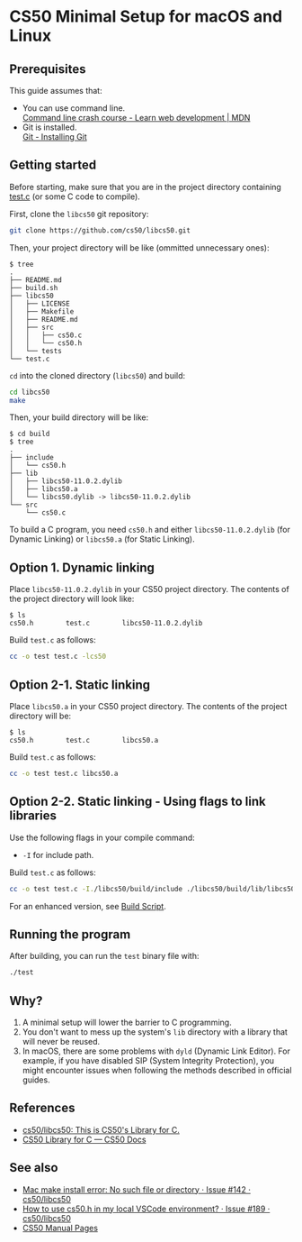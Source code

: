 # CS50 Minimal Setup for macOS and Linux

## Prerequisites
This guide assumes that:
- You can use command line.\
  [Command line crash course - Learn web development | MDN](https://developer.mozilla.org/en-US/docs/Learn/Tools_and_testing/Understanding_client-side_tools/Command_line)
- Git is installed.\
  [Git - Installing Git](https://git-scm.com/book/en/v2/Getting-Started-Installing-Git)

## Getting started

Before starting, make sure that you are in the project directory containing [test.c](./test.c) (or some C code to compile).

First, clone the `libcs50` git repository:

```sh
git clone https://github.com/cs50/libcs50.git
```

Then, your project directory will be like (ommitted unnecessary ones):

```console
$ tree
.
├── README.md
├── build.sh
├── libcs50
│   ├── LICENSE
│   ├── Makefile
│   ├── README.md
│   ├── src
│   │   ├── cs50.c
│   │   └── cs50.h
│   └── tests
└── test.c
```

`cd` into the cloned directory (`libcs50`) and build:

```sh
cd libcs50
make
```

Then, your build directory will be like:

```console
$ cd build
$ tree
.
├── include
│   └── cs50.h
├── lib
│   ├── libcs50-11.0.2.dylib
│   ├── libcs50.a
│   └── libcs50.dylib -> libcs50-11.0.2.dylib
└── src
    └── cs50.c
```

To build a C program, you need `cs50.h` and either `libcs50-11.0.2.dylib` (for Dynamic Linking) or `libcs50.a` (for Static Linking).

## Option 1. Dynamic linking

Place `libcs50-11.0.2.dylib` in your CS50 project directory. The contents of the project directory will look like:

```console
$ ls
cs50.h        test.c        libcs50-11.0.2.dylib
```

Build `test.c` as follows:

```sh
cc -o test test.c -lcs50
```

## Option 2-1. Static linking

Place `libcs50.a` in your CS50 project directory. The contents of the project directory will be:

```console
$ ls
cs50.h        test.c        libcs50.a
```

Build `test.c` as follows:

```sh
cc -o test test.c libcs50.a
```

## Option 2-2. Static linking - Using flags to link libraries

Use the following flags in your compile command:

- `-I` for include path.

Build `test.c` as follows:

```sh
cc -o test test.c -I./libcs50/build/include ./libcs50/build/lib/libcs50.a
```

For an enhanced version, see [Build Script](./build.sh).

## Running the program

After building, you can run the `test` binary file with:

```sh
./test
```

## Why?

1. A minimal setup will lower the barrier to C programming.
2. You don't want to mess up the system's `lib` directory with a library that will never be reused.
3. In macOS, there are some problems with `dyld` (Dynamic Link Editor). For example, if you have disabled SIP (System Integrity Protection), you might encounter issues when following the methods described in official guides.

## References

- [cs50/libcs50: This is CS50's Library for C.](https://github.com/cs50/libcs50)
- [CS50 Library for C — CS50 Docs](https://cs50.readthedocs.io/libraries/cs50/c/)

## See also

- [Mac make install error: No such file or directory · Issue #142 · cs50/libcs50](https://github.com/cs50/libcs50/issues/142)
- [How to use cs50.h in my local VSCode environment? · Issue #189 · cs50/libcs50](https://github.com/cs50/libcs50/issues/189)
- [CS50 Manual Pages](https://manual.cs50.io/)
